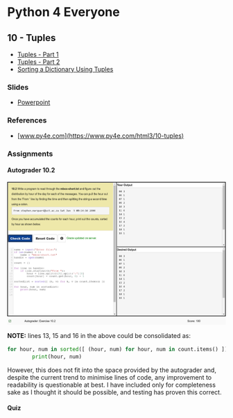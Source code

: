# Python 4 Everyone

## 10 - Tuples

- [Tuples - Part 1](https://youtu.be/CaVhM65wD6g)
- [Tuples - Part 2](https://youtu.be/FdUdA6o0Ij0)
- [Sorting a Dictionary Using Tuples](https://youtu.be/hMJpet-gtc0)

### Slides

- [Powerpoint](../Resources/Pythonlearn-10-Tuples.pptx)

### References

- [www.py4e.com](https://www.py4e.com/html3/10-tuples)

### Assignments

#### Autograder 10.2

![Image of Autograder Assignment 10.2](autograder-10.2.png)
![Image of Grade for Autograder Assignment 10.2](./grade-10.2.png)

**NOTE:** lines 13, 15 and 16 in the above could be consolidated as:

```python
for hour, num in sorted([ (hour, num) for hour, num in count.items() ]):
        print(hour, num)
```

However, this does not fit into the space provided by the autograder and, despite the current trend to minimise lines of code, any improvement to readability is questionable at best. I have included only for completeness sake as I thought it should be possible, and testing has proven this correct.



#### Quiz

<!-- ![Image of quiz Assignment](quiz-10.png) -->

